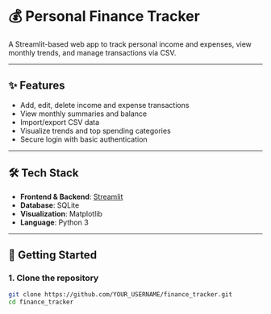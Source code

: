 # 💰 Personal Finance Tracker

A Streamlit-based web app to track personal income and expenses, view monthly trends, and manage transactions via CSV.

---

## ✨ Features

- Add, edit, delete income and expense transactions
- View monthly summaries and balance
- Import/export CSV data
- Visualize trends and top spending categories
- Secure login with basic authentication

---

## 🛠️ Tech Stack

- **Frontend & Backend**: [Streamlit](https://streamlit.io/)
- **Database**: SQLite
- **Visualization**: Matplotlib
- **Language**: Python 3

---

## 🚀 Getting Started

### 1. Clone the repository

```bash
git clone https://github.com/YOUR_USERNAME/finance_tracker.git
cd finance_tracker

